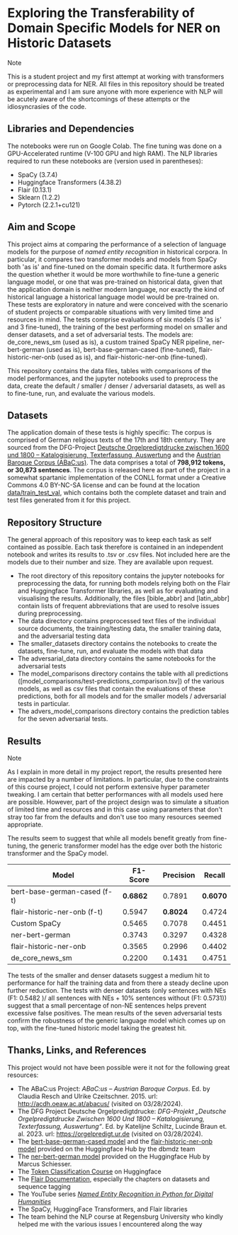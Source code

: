 # Exploring the Transferability of Domain Specific Models for NER on Historic Datasets

>[!NOTE]
>This is a student project and my first attempt at working with transformers or preprocessing data for NER.
>All files in this repository should be treated as experimental and I am sure anyone with more experience with NLP will be acutely aware of the shortcomings of these attempts or the idiosyncrasies of the code.

## Libraries and Dependencies
The notebooks were run on Google Colab. The fine tuning was done on a GPU-Accelerated runtime (V-100 GPU and high RAM).
The NLP libraries required to run these notebooks are (version used in parentheses):
- SpaCy (3.7.4)
- Huggingface Transformers (4.38.2)
- Flair (0.13.1)
- Sklearn (1.2.2)
- Pytorch (2.2.1+cu121)

## Aim and Scope
This project aims at comparing the performance of a selection of language models for the purpose of _named entity recognition_ in historical corpora. 
In particular, it compares two transformer models and models from SpaCy both 'as is' and fine-tuned on the domain specific data.
It furthermore asks the question whether it would be more worthwhile to fine-tune a generic language model, or one that was pre-trained on historical data, given that the application
domain is neither modern language, nor exactly the kind of historical language a historical language model would be pre-trained on.
These tests are exploratory in nature and were conceived with the scenario of student projects or comparable situations with very limited time and resources in mind.
The tests comprise evaluations of six models (3 'as is' and 3 fine-tuned), the training of the best performing model on smaller and denser datasets, and a set of adversarial tests.
The models are: de_core_news_sm (used as is), a custom trained SpaCy NER pipeline, ner-bert-german (used as is), bert-base-german-cased (fine-tuned), flair-historic-ner-onb (used as is), and flair-historic-ner-onb (fine-tuned).

This repository contains the data files, tables with comparisons of the model performances, and the jupyter notebooks used to preprocess the data, 
create the default / smaller / denser / adversarial datasets, as well as to fine-tune, run, and evaluate the various models.

## Datasets
The application domain of these tests is highly specific: The corpus is comprised of German religious texts of the 17th and 18th century.
They are sourced from the DFG-Project [Deutsche Orgelpredigtdrucke zwischen 1600 und 1800 – Katalogisierung, Texterfassung, Auswertung](https://orgelpredigt.ur.de/) and the [Austrian Baroque Corpus (ABaC:us)](https://acdh.oeaw.ac.at/abacus/).
The data comprises a total of **798,912 tokens, or 30,873 sentences**. The corpus is released here as part of the project in a somewhat spartanic implementation of the CONLL format 
under a Creative Commons 4.0 BY-NC-SA license and can be found at the location [data/train_test_val](data/train_test_val), which contains both the complete dataset and train and test files generated from it for this project.

## Repository Structure
The general approach of this repository was to keep each task as self contained as possible.
Each task therefore is contained in an independent notebook and writes its results to .tsv or .csv files.
Not included here are the models due to their number and size. They are available upon request.

- The root directory of this repository contains the jupyter notebooks for preprocessing the data, for running both models relying both on the Flair and Huggingface Transformer libraries, as well as for evaluating and visualising the results. Additionally, the files [bible_abbr] and [latin_abbr] contain lists of frequent abbreviations that are used to resolve issues during preprocessing.
- The data directory contains preprocessed text files of the individual source documents, the training/testing data, the smaller training data, and the adversarial testing data
- The smaller_datasets directory contains the notebooks to create the datasets, fine-tune, run, and evaluate the models with that data
- The adversarial_data directory contains the same notebooks for the adversarial tests
- The model_comparisons directory contains the table with all predictions ([model_comparisons/test-predictions_comparison.tsv]) of the various models, as well as csv files that contain the evaluations of these predictions, both for all models and for the smaller models / adversarial tests in particular.
- The advers_model_comparisons directory contains the prediction tables for the seven adversarial tests.

## Results
>[!NOTE]
>As I explain in more detail in my project report, the results presented here are impacted by a number of limitations.
>In particular, due to the constraints of this course project, I could not perform extensive hyper parameter tweaking.
>I am certain that better performances with all models used here are possible.
>However, part of the project design was to simulate a situation of limited time and resources and in this case using parameters that don't stray too far from the defaults and don't use too many resources seemed appropriate.

The results seem to suggest that while all models benefit greatly from fine-tuning, the generic transformer model has the edge over both the historic transformer and the SpaCy model.

| Model | F1-Score | Precision | Recall |
|-------|----------|-----------|--------|
|bert-base-german-cased (f-t) | **0.6862** | 0.7891 | **0.6070** |
|flair-historic-ner-onb (f-t) | 0.5947 | **0.8024** | 0.4724 |
| Custom SpaCy | 0.5465 | 0.7078 | 0.4451 |
| ner-bert-german | 0.3743 | 0.3297 | 0.4328  |
| flair-historic-ner-onb | 0.3565 | 0.2996  | 0.4402 |
| de_core_news_sm | 0.2200 | 0.1431 | 0.4751 |

The tests of the smaller and denser datasets suggest a medium hit to performance for half the training data and from there a steady decline upon further reduction.
The tests with denser datasets (only sentences with NEs (F1: 0.5482 )/ all sentences with NEs + 10% sentences without (F1: 0.5731)) suggest that a small percentage of non-NE sentences helps prevent excessive false positives.
The mean results of the seven adversarial tests confirm the robustness of the generic language model which comes up on top, with the fine-tuned historic model taking the greatest hit.

## Thanks, Links, and References
This project would not have been possible were it not for the following great resources:

- The ABaC:us Project: *ABaC:us – Austrian Baroque Corpus*. Ed. by Claudia Resch and Ulrike Czeitschner. 2015. url: http://acdh.oeaw.ac.at/abacus/ (visited on 03/28/2024).
- The DFG Project Deutsche Orgelpredigtdrucke: *DFG-Projekt „Deutsche Orgelpredigtdrucke Zwischen 1600 Und 1800 – Katalogisierung, Texterfassung, Auswertung“*. Ed. by Katelijne Schiltz, Lucinde Braun et. al. 2023. url: https://orgelpredigt.ur.de (visited on 03/28/2024).
- The [bert-base-german-cased model](https://huggingface.co/dbmdz/bert-base-german-cased) and the [flair-historic-ner-onb model](https://huggingface.co/dbmdz/flair-historic-ner-onb) provided on the Huggingface Hub by the dbmdz team
- The [ner-bert-german model](https://huggingface.co/mschiesser/ner-bert-german) provided on the Huggingface Hub by Marcus Schiesser.
- The [Token Classification Course](https://huggingface.co/learn/nlp-course/en/chapter7/2) on Huggingface
- The [Flair Documentation](https://flairnlp.github.io/docs/intro), especially the chapters on datasets and sequence tagging
- The YouTube series [*Named Entity Recognition in Python for Digital Humanities*](https://www.youtube.com/watch?v=2Ny0yATnuxY)
- The SpaCy, HuggingFace Transformers, and Flair libraries
- The team behind the NLP course at Regensburg University who kindly helped me with the various issues I encountered along the way

